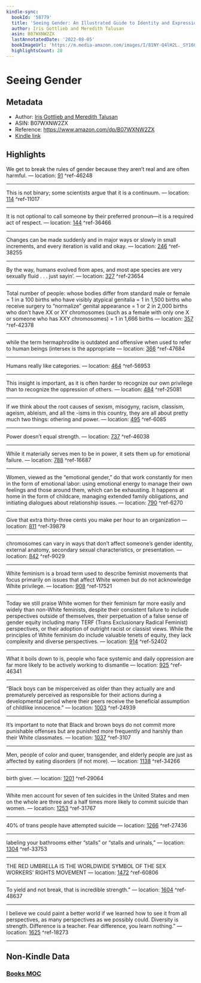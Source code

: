 ```yaml
---
kindle-sync:
  bookId: '58779'
  title: 'Seeing Gender: An Illustrated Guide to Identity and Expression'
  author: Iris Gottlieb and Meredith Talusan
  asin: B07WXNW2ZX
  lastAnnotatedDate: '2022-08-05'
  bookImageUrl: 'https://m.media-amazon.com/images/I/81NY-Q4lH2L._SY160.jpg'
  highlightsCount: 28
---
```

# Seeing Gender
## Metadata
* Author: [Iris Gottlieb and Meredith Talusan](https://www.amazon.comundefined)
* ASIN: B07WXNW2ZX
* Reference: https://www.amazon.com/dp/B07WXNW2ZX
* [Kindle link](kindle://book?action=open&asin=B07WXNW2ZX)

## Highlights
We get to break the rules of gender because they aren’t real and are often harmful. — location: [91](kindle://book?action=open&asin=B07WXNW2ZX&location=91) ^ref-46248

---
This is not binary; some scientists argue that it is a continuum. — location: [114](kindle://book?action=open&asin=B07WXNW2ZX&location=114) ^ref-11017

---
It is not optional to call someone by their preferred pronoun—it is a required act of respect. — location: [144](kindle://book?action=open&asin=B07WXNW2ZX&location=144) ^ref-36466

---
Changes can be made suddenly and in major ways or slowly in small increments, and every iteration is valid and okay. — location: [246](kindle://book?action=open&asin=B07WXNW2ZX&location=246) ^ref-38255

---
By the way, humans evolved from apes, and most ape species are very sexually fluid . . . just sayin’. — location: [327](kindle://book?action=open&asin=B07WXNW2ZX&location=327) ^ref-23654

---
Total number of people: whose bodies differ from standard male or female = 1 in a 100 births who have visibly atypical genitalia = 1 in 1,500 births who receive surgery to “normalize” genital appearance = 1 or 2 in 2,000 births who don’t have XX or XY chromosomes (such as a female with only one X or someone who has XXY chromosomes) = 1 in 1,666 births — location: [357](kindle://book?action=open&asin=B07WXNW2ZX&location=357) ^ref-42378

---
while the term hermaphrodite is outdated and offensive when used to refer to human beings (intersex is the appropriate — location: [366](kindle://book?action=open&asin=B07WXNW2ZX&location=366) ^ref-47684

---
Humans really like categories. — location: [464](kindle://book?action=open&asin=B07WXNW2ZX&location=464) ^ref-56953

---
This insight is important, as it is often harder to recognize our own privilege than to recognize the oppression of others. — location: [484](kindle://book?action=open&asin=B07WXNW2ZX&location=484) ^ref-25081

---
If we think about the root causes of sexism, misogyny, racism, classism, ageism, ableism, and all the -isms in this country, they are all about pretty much two things: othering and power. — location: [495](kindle://book?action=open&asin=B07WXNW2ZX&location=495) ^ref-6085

---
Power doesn’t equal strength. — location: [737](kindle://book?action=open&asin=B07WXNW2ZX&location=737) ^ref-46038

---
While it materially serves men to be in power, it sets them up for emotional failure. — location: [788](kindle://book?action=open&asin=B07WXNW2ZX&location=788) ^ref-16687

---
Women, viewed as the “emotional gender,” do that work constantly for men in the form of emotional labor: using emotional energy to manage their own feelings and those around them, which can be exhausting. It happens at home in the form of childcare, managing extended family obligations, and initiating dialogues about relationship issues. — location: [790](kindle://book?action=open&asin=B07WXNW2ZX&location=790) ^ref-6270

---
Give that extra thirty-three cents you make per hour to an organization — location: [811](kindle://book?action=open&asin=B07WXNW2ZX&location=811) ^ref-39879

---
chromosomes can vary in ways that don’t affect someone’s gender identity, external anatomy, secondary sexual characteristics, or presentation. — location: [842](kindle://book?action=open&asin=B07WXNW2ZX&location=842) ^ref-9029

---
White feminism is a broad term used to describe feminist movements that focus primarily on issues that affect White women but do not acknowledge White privilege. — location: [908](kindle://book?action=open&asin=B07WXNW2ZX&location=908) ^ref-17521

---
Today we still praise White women for their feminism far more easily and widely than non-White feminists, despite their consistent failure to include perspectives outside of themselves, their perpetuation of a false sense of gender equity including many TERF (Trans Exclusionary Radical Feminist) perspectives, or their adoption of outright racist or classist views. While the principles of White feminism do include valuable tenets of equity, they lack complexity and diverse perspectives. — location: [914](kindle://book?action=open&asin=B07WXNW2ZX&location=914) ^ref-52402

---
What it boils down to is, people who face systemic and daily oppression are far more likely to be actively working to dismantle — location: [925](kindle://book?action=open&asin=B07WXNW2ZX&location=925) ^ref-46341

---
“Black boys can be misperceived as older than they actually are and prematurely perceived as responsible for their actions during a developmental period where their peers receive the beneficial assumption of childlike innocence.” — location: [1003](kindle://book?action=open&asin=B07WXNW2ZX&location=1003) ^ref-24939

---
It’s important to note that Black and brown boys do not commit more punishable offenses but are punished more frequently and harshly than their White classmates. — location: [1037](kindle://book?action=open&asin=B07WXNW2ZX&location=1037) ^ref-3107

---
Men, people of color and queer, transgender, and elderly people are just as affected by eating disorders (if not more). — location: [1138](kindle://book?action=open&asin=B07WXNW2ZX&location=1138) ^ref-34266

---
birth giver. — location: [1201](kindle://book?action=open&asin=B07WXNW2ZX&location=1201) ^ref-29064

---
White men account for seven of ten suicides in the United States and men on the whole are three and a half times more likely to commit suicide than women. — location: [1253](kindle://book?action=open&asin=B07WXNW2ZX&location=1253) ^ref-31767

---
40% of trans people have attempted suicide — location: [1266](kindle://book?action=open&asin=B07WXNW2ZX&location=1266) ^ref-27436

---
labeling your bathrooms either “stalls” or “stalls and urinals,” — location: [1304](kindle://book?action=open&asin=B07WXNW2ZX&location=1304) ^ref-33753

---
THE RED UMBRELLA IS THE WORLDWIDE SYMBOL OF THE SEX WORKERS' RIGHTS MOVEMENT — location: [1472](kindle://book?action=open&asin=B07WXNW2ZX&location=1472) ^ref-60806

---
To yield and not break, that is incredible strength.” — location: [1604](kindle://book?action=open&asin=B07WXNW2ZX&location=1604) ^ref-48637

---
I believe we could paint a better world if we learned how to see it from all perspectives, as many perspectives as we possibly could. Diversity is strength. Difference is a teacher. Fear difference, you learn nothing.” — location: [1625](kindle://book?action=open&asin=B07WXNW2ZX&location=1625) ^ref-18273

---
## Non-Kindle Data
### [Books MOC](Books%20MOC.md)
